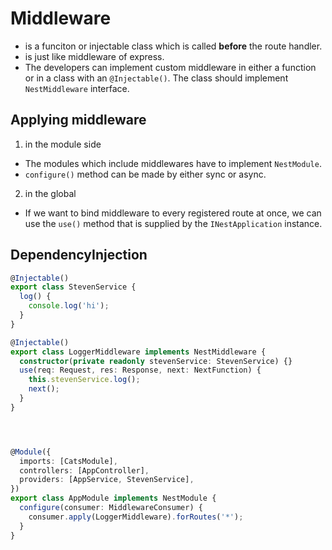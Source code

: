 # Middleware
- is a funciton or injectable class which is called **before** the route handler.
- is just like middleware of express.
- The developers can implement custom middleware in either a function or in a class with an `@Injectable()`. The class should implement `NestMiddleware` interface.


## Applying middleware
1. in the module side
  - The modules which include middlewares have to implement `NestModule`.
  - `configure()` method can be made by either sync or async.
2. in the global
  - If we want to bind middleware to every registered route at once, we can use the `use()` method that is supplied by the `INestApplication` instance.

## DependencyInjection
```ts
@Injectable()
export class StevenService {
  log() {
    console.log('hi');
  }
}

@Injectable()
export class LoggerMiddleware implements NestMiddleware {
  constructor(private readonly stevenService: StevenService) {}
  use(req: Request, res: Response, next: NextFunction) {
    this.stevenService.log();
    next();
  }
}




@Module({
  imports: [CatsModule],
  controllers: [AppController],
  providers: [AppService, StevenService],
})
export class AppModule implements NestModule {
  configure(consumer: MiddlewareConsumer) {
    consumer.apply(LoggerMiddleware).forRoutes('*');
  }
}
```